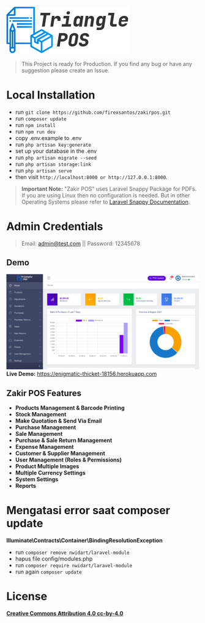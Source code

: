 ![Zakir POS](public/images/logo-dark.png)
> This Project is ready for Production. If you find any bug or have any suggestion please create an Issue.

# Local Installation

- run `` git clone https://github.com/firexsantos/zakirpos.git ``
- run ``composer update `` 
- run `` npm install ``
- run ``npm run dev``
- copy .env.example to .env
- run `` php artisan key:generate ``
- set up your database in the .env
- run `` php artisan migrate --seed ``
- run `` php artisan storage:link ``
- run `` php artisan serve ``
- then visit `` http://localhost:8000 or http://127.0.0.1:8000 ``.

> **Important Note:** "Zakir POS" uses Laravel Snappy Package for PDFs. If you are using Linux then no configuration is needed. But in other Operating Systems please refer to [Laravel Snappy Documentation](https://github.com/barryvdh/laravel-snappy).

# Admin Credentials
> Email: admin@test.com || Password: 12345678

## Demo
![Zakir POS](public/images/screenshot.jpg)
**Live Demo:** https://enigmatic-thicket-18156.herokuapp.com

## Zakir POS Features

- **Products Management & Barcode Printing**
- **Stock Management**
- **Make Quotation & Send Via Email**
- **Purchase Management**
- **Sale Management**
- **Purchase & Sale Return Management**
- **Expense Management**
- **Customer & Supplier Management**
- **User Management (Roles & Permissions)**
- **Product Multiple Images**
- **Multiple Currency Settings**
- **System Settings**
- **Reports**

# Mengatasi error saat composer update
**Illuminate\Contracts\Container\BindingResolutionException**
- run ``composer remove nwidart/laravel-module``
- hapus file config/modules.php
- run ``composer require nwidart/laravel-module``
- run again ``composer update``

# License
**[Creative Commons Attribution 4.0	cc-by-4.0](https://creativecommons.org/licenses/by/4.0/)**
